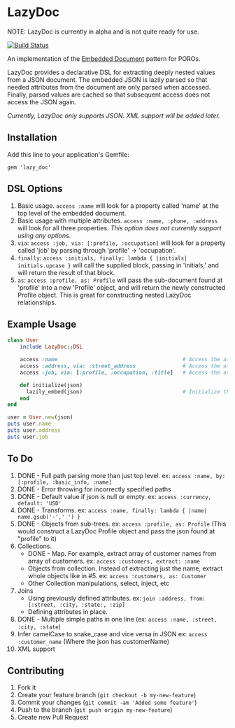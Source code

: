 # LazyDoc

NOTE: LazyDoc is currently in alpha and is not quite ready for use.

[![Build Status](https://travis-ci.org/ryanoglesby08/lazy-doc.png)](https://travis-ci.org/ryanoglesby08/lazy-doc)



An implementation of the [Embedded Document](http://martinfowler.com/bliki/EmbeddedDocument.html) pattern for POROs.

LazyDoc provides a declarative DSL for extracting deeply nested values from a JSON document. The embedded JSON is lazily
parsed so that needed attributes from the document are only parsed when accessed. Finally, parsed values are cached
so that subsequent access does not access the JSON again.

*Currently, LazyDoc only supports JSON. XML support will be added later.*

## Installation

Add this line to your application's Gemfile:

    gem 'lazy_doc'

## DSL Options

1. Basic usage. `access :name` will look for a property called 'name' at the top level of the embedded document.
2. Basic usage with multiple attributes. `access :name, :phone, :address` will look for all three properties. *This option does not currently support using any options.*
2. `via`: `access :job, via: [:profile, :occupation]` will look for a property called 'job' by parsing through
'profile' -> 'occupation'.
3. `finally`: `access :initials, finally: lambda { |initials| initials.upcase }` will call the supplied block, passing in
'initials,' and will return the result of that block.
4. `as`: `access :profile, as: Profile` will pass the sub-document found at 'profile' into a new 'Profile' object, and will return
the newly constructed Profile object. This is great for constructing nested LazyDoc relationships.

## Example Usage

```ruby
class User
    include LazyDoc::DSL

    access :name                                        # Access the attribute "name"
    access :address, via: :street_address               # Access the attribute "street_address"
    access :job, via: [:profile, :occupation, :title]   # Access the attribute "title" found at "profile" -> "occupation"

    def initialize(json)
      lazily_embed(json)                                # Initialize the LazyDoc object
    end
end

user = User.new(json)
puts user.name
puts user.address
puts user.job
```

## To Do

1. DONE - Full path parsing more than just top level.  ex: `access :name, by: [:profile, :basic_info, :name]`
2. DONE - Error throwing for incorrectly specified paths
3. DONE - Default value if json is null or empty. ex: `access :currency, default: 'USD'`
4. DONE - Transforms. ex: `access :name, finally: lambda { |name| name.gsub('-',' ') }`
5. DONE - Objects from sub-trees.  ex: `access :profile, as: Profile` (This would construct a LazyDoc Profile object and pass the json found at "profile" to it)
6. Collections.
    - DONE - Map. For example, extract array of customer names from array of customers. ex: `access :customers, extract: :name`
    - Objects from collection. Instead of extracting just the name, extract whole objects like in #5.  ex:  `access :customers, as: Customer`
    - Other Collection manipulations, select, inject, etc
7. Joins
    - Using previously defined attributes. ex: `join :address, from: [:street, :city, :state:, :zip]`
    - Defining attributes in place.
8. DONE - Multiple simple paths in one line (ex: `access :name, :street, :city, :state`)
9. Infer camelCase to snake_case and vice versa in JSON ex: `access :customer_name` (Where the json has customerName)
10. XML support

## Contributing

1. Fork it
2. Create your feature branch (`git checkout -b my-new-feature`)
3. Commit your changes (`git commit -am 'Added some feature'`)
4. Push to the branch (`git push origin my-new-feature`)
5. Create new Pull Request
